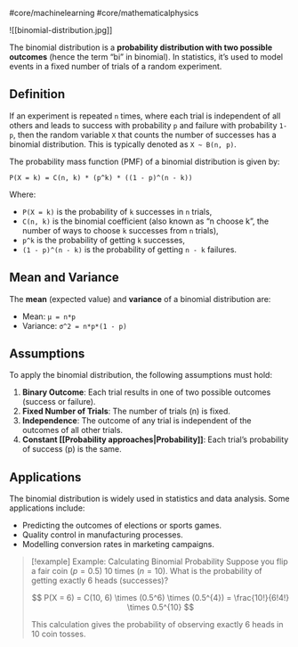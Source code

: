 #core/machinelearning #core/mathematicalphysics

![[binomial-distribution.jpg]]

The binomial distribution is a **probability distribution with two possible outcomes** (hence the term “bi” in binomial). In statistics, it’s used to model events in a fixed number of trials of a random experiment.

## Definition

If an experiment is repeated `n` times, where each trial is independent of all others and leads to success with probability `p` and failure with probability `1-p`, then the random variable `X` that counts the number of successes has a binomial distribution. This is typically denoted as `X ~ B(n, p)`.

The probability mass function (PMF) of a binomial distribution is given by:

```
P(X = k) = C(n, k) * (p^k) * ((1 - p)^(n - k))
```

Where:

- `P(X = k)` is the probability of `k` successes in `n` trials,
- `C(n, k)` is the binomial coefficient (also known as “n choose k”, the number of ways to choose `k` successes from `n` trials),
- `p^k` is the probability of getting `k` successes,
- `(1 - p)^(n - k)` is the probability of getting `n - k` failures.

## Mean and Variance

The **mean** (expected value) and **variance** of a binomial distribution are:

- Mean: `μ = n*p`
- Variance: `σ^2 = n*p*(1 - p)`

## Assumptions

To apply the binomial distribution, the following assumptions must hold:

1. **Binary Outcome**: Each trial results in one of two possible outcomes (success or failure).
2. **Fixed Number of Trials**: The number of trials (n) is fixed.
3. **Independence**: The outcome of any trial is independent of the outcomes of all other trials.
4. **Constant [[Probability approaches|Probability]]**: Each trial’s probability of success (p) is the same.

## Applications

The binomial distribution is widely used in statistics and data analysis. Some applications include:

- Predicting the outcomes of elections or sports games.
- Quality control in manufacturing processes.
- Modelling conversion rates in marketing campaigns.

 > [!example]  Example: Calculating Binomial Probability
> Suppose you flip a fair coin ($p = 0.5$) 10 times ($n = 10$). What is the probability of getting exactly 6 heads (successes)?
> 
> $$
> P(X = 6) = C(10, 6) \times (0.5^6) \times (0.5^{4}) = \frac{10!}{6!4!} \times 0.5^{10}
> $$
> 
> This calculation gives the probability of observing exactly 6 heads in 10 coin tosses.